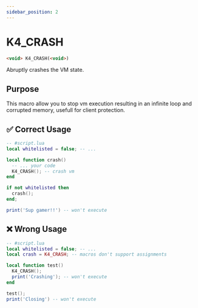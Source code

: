 ```yaml
---
sidebar_position: 2
---
```


# K4_CRASH

```md
<void> K4_CRASH(<void>)
```

Abruptly crashes the VM state.

## Purpose

This macro allow you to stop vm execution resulting in an infinite loop and corrupted memory, usefull for client protection.

## ✅ Correct Usage

```lua
-- #script.lua
local whitelisted = false; -- ...

local function crash()
  -- ... your code
  K4_CRASH(); -- crash vm
end

if not whitelisted then
  crash();
end;

print('Sup gamer!!') -- won't execute
```

## ❌ Wrong Usage

```lua
-- #script.lua
local whitelisted = false; -- ...
local crash = K4_CRASH; -- macros don't support assignments

local function test()
  K4_CRASH();
  print('Crashing'); -- won't execute
end

test();
print('Closing') -- won't execute
```

